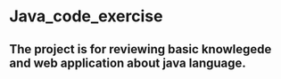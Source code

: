 # Java_code_exercise

## The project is for reviewing basic knowlegede and web application about java language.
